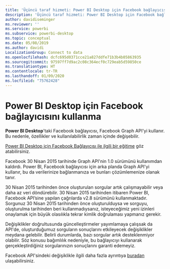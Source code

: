 ```yaml
---
title: 'Üçüncü taraf hizmeti: Power BI Desktop için Facebook bağlayıcısı'
description: 'Üçüncü taraf hizmeti: Power BI Desktop için Facebook bağlayıcısı'
author: davidiseminger
ms.reviewer: ''
ms.service: powerbi
ms.subservice: powerbi-desktop
ms.topic: conceptual
ms.date: 05/08/2019
ms.author: davidi
LocalizationGroup: Connect to data
ms.openlocfilehash: dcfc695d0371cce21a827ddfe71b3b4b05863935
ms.sourcegitcommit: 97597ff7d9ac2c08c364ecf0c729eab5d59850ce
ms.translationtype: HT
ms.contentlocale: tr-TR
ms.lasthandoff: 01/09/2020
ms.locfileid: "75762428"
---
```

# <a name="use-the-facebook-connector-for-power-bi-desktop"></a>Power BI Desktop için Facebook bağlayıcısını kullanma
**Power BI Desktop**'taki Facebook bağlayıcısı, Facebook Graph API'yi kullanır. Bu nedenle, özellikler ve kullanılabilirlik zaman içinde değişebilir.

[Power BI Desktop için Facebook Bağlayıcısı ile ilgili bir eğitime](desktop-tutorial-facebook-analytics.md) göz atabilirsiniz.

Facebook 30 Nisan 2015 tarihinde Graph API'nin 1.0 sürümünü kullanımdan kaldırdı. Power BI, Facebook bağlayıcısı için arka planda Graph API'yi kullanır, bu da verilerinize bağlanmanıza ve bunları çözümlemenize olanak tanır.

30 Nisan 2015 tarihinden önce oluşturulan sorgular artık çalışmayabilir veya daha az veri döndürebilir. 30 Nisan 2015 tarihinden itibaren Power BI, Facebook API’sine yapılan çağrılarda v2.8 sürümünü kullanmaktadır. Sorgunuz 30 Nisan 2015 tarihinden önce oluşturulduysa ve sorguyu, oluşturulma tarihinden beri kullanmadıysanız, isteyeceğimiz yeni izinleri onaylamak için büyük olasılıkla tekrar kimlik doğrulaması yapmanız gerekir.

Değişiklikler doğrultusunda güncelleştirmeler yayımlamaya çalışsak da API'de, oluşturduğumuz sorguların sonuçlarını etkileyecek değişiklikler meydana gelebilir. Belirli durumlarda, bazı sorgular artık desteklenmiyor olabilir. Söz konusu bağımlılık nedeniyle, bu bağlayıcıyı kullanarak gerçekleştirdiğiniz sorgularınızın sonuçlarını garanti edemeyiz.

Facebook API'sindeki değişiklikle ilgili daha fazla ayrıntıya [buradan](https://developers.facebook.com/docs/apps/changelog#v2_0) ulaşabilirsiniz.

